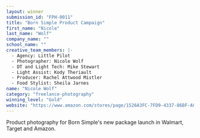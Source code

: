 ```yaml
---
layout: winner
submission_id: "FPH-0011"
title: "Born Simple Product Campaign"
first_name: "Nicole"
last_name: "Wolf"
company_name: ""
school_name: ""
creative_team_members: |-
  - Agency: Little Pilot
  - Photographer: Nicole Wolf
  - DT and Light Tech: Mike Stewart
  - Light Assist: Kody Theriault
  - Producer: Rachel Attwood Mistler
  - Food Stylist: Sheila Jarnes
name: "Nicole Wolf"
category: "freelance-photography"
winning_level: "Gold"
website: "https://www.amazon.com/stores/page/1526A3FC-7FD9-4337-86BF-A85DC2FA5FD3"
---
```


Product photography for Born Simple's new package launch in Walmart, Target and Amazon.
